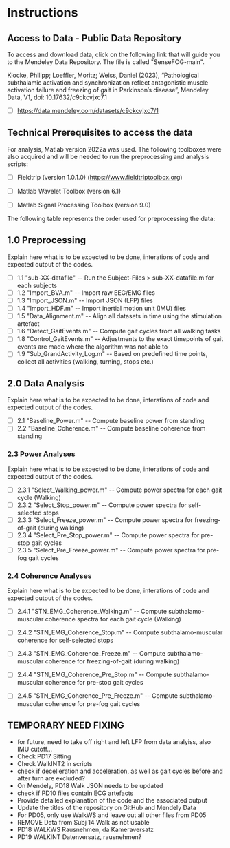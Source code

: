 # Instructions

## Access to Data - Public Data Repository
To access and download data, click on the following link that will guide you to the Mendeley Data Repository. 
The file is called "SenseFOG-main".

Klocke, Philipp; Loeffler, Moritz; Weiss, Daniel (2023), 
“Pathological subthalamic activation and synchronization reflect antagonistic muscle activation failure and freezing of gait in Parkinson’s disease”, 
Mendeley Data, V1, doi: 10.17632/c9ckcvjxc7.1

- [ ] https://data.mendeley.com/datasets/c9ckcvjxc7/1      

## Technical Prerequisites to access the data
For analysis, Matlab version 2022a was used. 
The following toolboxes were also acquired and will be needed to run the preprocessing and analysis scripts:
- [ ] Fieldtrip (version 1.0.1.0) (https://www.fieldtriptoolbox.org) 
- [ ] Matlab Wavelet Toolbox (version 6.1)
- [ ] Matlab Signal Processing Toolbox (version 9.0)



The following table represents the order used for preprocessing the data:

## 1.0 Preprocessing
Explain here what is to be expected to be done, interations of code and expected output of the codes.
- [ ]  1.1 "sub-XX-datafile"                   --  Run the Subject-Files > sub-XX-datafile.m for each subjects
- [ ]  1.2 "Import_BVA.m"                      --  Import raw EEG/EMG files
- [ ]  1.3 "Import_JSON.m"                     --  Import JSON (LFP) files
- [ ]  1.4 "Import_HDF.m"                      --  Import inertial motion unit (IMU) files
- [ ]  1.5 "Data_Alignment.m"                  --  Align all datasets in time using the stimulation artefact
- [ ]  1.6 "Detect_GaitEvents.m"               --  Compute gait cycles from all walking tasks
- [ ]  1.8 "Control_GaitEvents.m"              --  Adjustments to the exact timepoints of gait events are made where the algorithm was not able to 
- [ ]  1.9 "Sub_GrandActivity_Log.m"           --  Based on predefined time points, collect all activities (walking, turning, stops etc.)

## 2.0 Data Analysis
Explain here what is to be expected to be done, interations of code and expected output of the codes.
- [ ]  2.1 "Baseline_Power.m"                  -- Compute baseline power from standing
- [ ]  2.2 "Baseline_Coherence.m"              -- Compute baseline coherence from standing

### 2.3 Power Analyses
Explain here what is to be expected to be done, interations of code and expected output of the codes.
- [ ]  2.3.1 "Select_Walking_power.m"          -- Compute power spectra for each gait cycle (Walking)
- [ ]  2.3.2 "Select_Stop_power.m"             -- Compute power spectra for self-selected stops
- [ ]  2.3.3 "Select_Freeze_power.m"           -- Compute power spectra for freezing-of-gait (during walking)
- [ ]  2.3.4 "Select_Pre_Stop_power.m"         -- Compute power spectra for pre-stop gait cycles
- [ ]  2.3.5 "Select_Pre_Freeze_power.m"       -- Compute power spectra for pre-fog gait cycles

### 2.4 Coherence Analyses
Explain here what is to be expected to be done, interations of code and expected output of the codes.
- [ ]  2.4.1 "STN_EMG_Coherence_Walking.m"    -- Compute subthalamo-muscular coherence spectra for each gait cycle (Walking)
- [ ]  2.4.2 "STN_EMG_Coherence_Stop.m"       -- Compute subthalamo-muscular coherence for self-selected stops
- [ ]  2.4.3 "STN_EMG_Coherence_Freeze.m"     -- Compute subthalamo-muscular coherence for freezing-of-gait (during walking)
- [ ]  2.4.4 "STN_EMG_Coherence_Pre_Stop.m"   -- Compute subthalamo-muscular coherence for pre-stop gait cycles
- [ ]  2.4.5 "STN_EMG_Coherence_Pre_Freeze.m" -- Compute subthalamo-muscular coherence for pre-fog gait cycles



## TEMPORARY NEED FIXING
- for future, need to take off right and left LFP from data analyiss, also IMU cutoff...
- Check PD17 Sitting
- Check WalkINT2 in scripts
- check if decelleration and acceleration, as well as gait cycles before and after turn are excluded?
- On Mendely, PD18 Walk JSON needs to be updated
- check if PD10 files contain ECG artefacts
- Provide detailed explanation of the code and the associated output
- Update the titles of the repository on GitHub and Mendely Data
- For PD05, only use WalkWS and leave out all other files from PD05
- REMOVE Data from Subj 14 Walk as not usable
- PD18 WALKWS Rausnehmen, da Kameraversatz
- PD19 WALKINT Datenversatz, rausnehmen?
